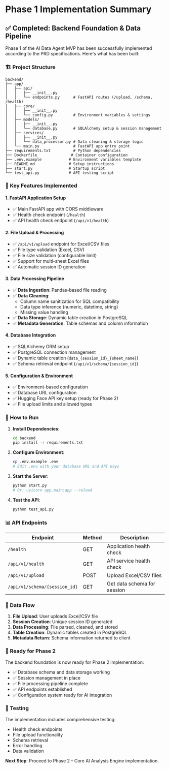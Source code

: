 # Phase 1 Implementation Summary

## ✅ Completed: Backend Foundation & Data Pipeline

Phase 1 of the AI Data Agent MVP has been successfully implemented according to the PRD specifications. Here's what has been built:

### 🏗️ Project Structure
```
backend/
├── app/
│   ├── api/
│   │   ├── __init__.py
│   │   └── endpoints.py      # FastAPI routes (/upload, /schema, /health)
│   ├── core/
│   │   ├── __init__.py
│   │   └── config.py         # Environment variables & settings
│   ├── models/
│   │   ├── __init__.py
│   │   └── database.py       # SQLAlchemy setup & session management
│   ├── services/
│   │   ├── __init__.py
│   │   └── data_processor.py # Data cleaning & storage logic
│   └── main.py               # FastAPI app entry point
├── requirements.txt          # Python dependencies
├── Dockerfile               # Container configuration
├── .env.example            # Environment variables template
├── README.md               # Setup instructions
├── start.py                # Startup script
└── test_api.py             # API testing script
```

### 🔧 Key Features Implemented

#### 1. **FastAPI Application Setup**
- ✅ Main FastAPI app with CORS middleware
- ✅ Health check endpoint (`/health`)
- ✅ API health check endpoint (`/api/v1/health`)

#### 2. **File Upload & Processing**
- ✅ `/api/v1/upload` endpoint for Excel/CSV files
- ✅ File type validation (Excel, CSV)
- ✅ File size validation (configurable limit)
- ✅ Support for multi-sheet Excel files
- ✅ Automatic session ID generation

#### 3. **Data Processing Pipeline**
- ✅ **Data Ingestion**: Pandas-based file reading
- ✅ **Data Cleaning**: 
  - Column name sanitization for SQL compatibility
  - Data type inference (numeric, datetime, string)
  - Missing value handling
- ✅ **Data Storage**: Dynamic table creation in PostgreSQL
- ✅ **Metadata Generation**: Table schemas and column information

#### 4. **Database Integration**
- ✅ SQLAlchemy ORM setup
- ✅ PostgreSQL connection management
- ✅ Dynamic table creation (`data_{session_id}_{sheet_name}`)
- ✅ Schema retrieval endpoint (`/api/v1/schema/{session_id}`)

#### 5. **Configuration & Environment**
- ✅ Environment-based configuration
- ✅ Database URL configuration
- ✅ Hugging Face API key setup (ready for Phase 2)
- ✅ File upload limits and allowed types

### 🚀 How to Run

1. **Install Dependencies**:
   ```bash
   cd backend
   pip install -r requirements.txt
   ```

2. **Configure Environment**:
   ```bash
   cp .env.example .env
   # Edit .env with your database URL and API keys
   ```

3. **Start the Server**:
   ```bash
   python start.py
   # Or: uvicorn app.main:app --reload
   ```

4. **Test the API**:
   ```bash
   python test_api.py
   ```

### 📊 API Endpoints

| Endpoint | Method | Description |
|----------|--------|-------------|
| `/health` | GET | Application health check |
| `/api/v1/health` | GET | API service health check |
| `/api/v1/upload` | POST | Upload Excel/CSV files |
| `/api/v1/schema/{session_id}` | GET | Get data schema for session |

### 🔄 Data Flow

1. **File Upload**: User uploads Excel/CSV file
2. **Session Creation**: Unique session ID generated
3. **Data Processing**: File parsed, cleaned, and stored
4. **Table Creation**: Dynamic tables created in PostgreSQL
5. **Metadata Return**: Schema information returned to client

### 🎯 Ready for Phase 2

The backend foundation is now ready for Phase 2 implementation:
- ✅ Database schema and data storage working
- ✅ Session management in place
- ✅ File processing pipeline complete
- ✅ API endpoints established
- ✅ Configuration system ready for AI integration

### 🧪 Testing

The implementation includes comprehensive testing:
- Health check endpoints
- File upload functionality
- Schema retrieval
- Error handling
- Data validation

**Next Step**: Proceed to Phase 2 - Core AI Analysis Engine implementation.
